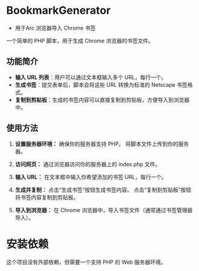 # BookmarkGenerator
- 用于Arc 浏览器导入 Chrome 书签

一个简单的 PHP 脚本，用于生成 Chrome 浏览器的书签文件。

## 功能简介
- **输入 URL 列表**：用户可以通过文本框输入多个 URL，每行一个。
- **生成书签**：提交表单后，脚本会将这些 URL 转换为标准的 Netscape 书签格式。
- **复制到剪贴板**：生成的书签内容可以直接复制到剪贴板，方便导入到浏览器中。

## 使用方法

1. **设置服务器环境：**
确保你的服务器支持 PHP。
将脚本文件上传到你的服务器。

2. **访问网页：**
通过浏览器访问你的服务器上的 index.php 文件。

3. **输入 URL：**
在文本框中输入你希望添加的书签 URL，每行一个。

4. **生成并复制：**
点击“生成书签”按钮生成书签内容。
点击“复制到剪贴板”按钮将书签内容复制到剪贴板。

5. **导入到浏览器：**
在 Chrome 浏览器中，导入书签文件（通常通过书签管理器导入）。

# 安装依赖
这个项目没有外部依赖，但需要一个支持 PHP 的 Web 服务器环境。